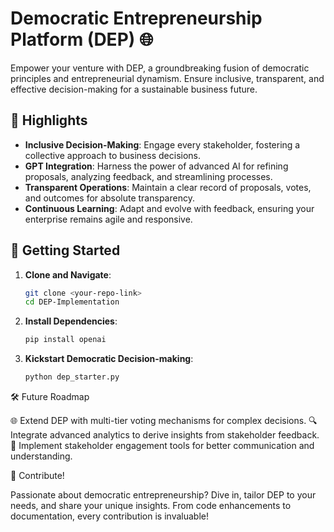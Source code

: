 # Democratic Entrepreneurship Platform (DEP) 🌐

Empower your venture with DEP, a groundbreaking fusion of democratic principles and entrepreneurial dynamism. Ensure inclusive, transparent, and effective decision-making for a sustainable business future.

## 🌟 Highlights

- **Inclusive Decision-Making**: Engage every stakeholder, fostering a collective approach to business decisions.
- **GPT Integration**: Harness the power of advanced AI for refining proposals, analyzing feedback, and streamlining processes.
- **Transparent Operations**: Maintain a clear record of proposals, votes, and outcomes for absolute transparency.
- **Continuous Learning**: Adapt and evolve with feedback, ensuring your enterprise remains agile and responsive.

## 🚀 Getting Started

1. **Clone and Navigate**:
   ```bash
   git clone <your-repo-link>
   cd DEP-Implementation
2. **Install Dependencies**:
   ```bash
   pip install openai
3. **Kickstart Democratic Decision-making**:
   ```bash
   python dep_starter.py
🛠 Future Roadmap

🌐 Extend DEP with multi-tier voting mechanisms for complex decisions. 🔍 Integrate advanced analytics to derive insights from stakeholder feedback. 🧪 Implement stakeholder engagement tools for better communication and understanding.

🤝 Contribute!

Passionate about democratic entrepreneurship? Dive in, tailor DEP to your needs, and share your unique insights. From code enhancements to documentation, every contribution is invaluable!
